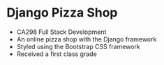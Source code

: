 # Django Pizza Shop
- CA298 Full Stack Development
- An online pizza shop with the Django framework
- Styled using the Bootstrap CSS framework
- Received a first class grade